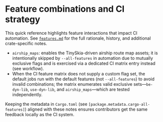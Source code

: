 # Feature combinations and CI strategy

This quick reference highlights feature interactions that impact CI automation. See [`features.md`](./features.md) for the
full rationale, history, and additional crate-specific notes.

- `airship_maps`: enables the TinySkia-driven airship route map assets; it is intentionally skipped by `--all-features` in
  automation due to mutually exclusive flags and is exercised via a dedicated CI matrix entry instead (see workflow).
- When the CI feature matrix does not supply a custom flag set, the default jobs run with the default features (not
  `--all-features`) to avoid invalid combinations; the matrix enumerates valid exclusive sets—`be-dyn-lib`, `use-dyn-lib`,
  and `airship_maps`—which are tested independently.

Keeping the metadata in `Cargo.toml` (see `[package.metadata.cargo-all-features]`) aligned with these notes ensures contributors
get the same feedback locally as the CI system.
